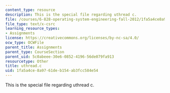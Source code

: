```yaml
---
content_type: resource
description: This is the special file regarding uthread c.
file: /courses/6-828-operating-system-engineering-fall-2012/1fa5a4ce8a9761deb154ab3fcc584e54_uthread.c
file_type: text/x-csrc
learning_resource_types:
- Assignments
license: https://creativecommons.org/licenses/by-nc-sa/4.0/
ocw_type: OCWFile
parent_title: Assignments
parent_type: CourseSection
parent_uid: 5c0abeee-30e6-0852-4196-56de079fa913
resourcetype: Other
title: uthread.c
uid: 1fa5a4ce-8a97-61de-b154-ab3fcc584e54
---
```

This is the special file regarding uthread c.